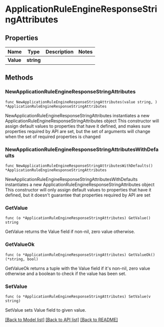 # ApplicationRuleEngineResponseStringAttributes

## Properties

Name | Type | Description | Notes
------------ | ------------- | ------------- | -------------
**Value** | **string** |  | 

## Methods

### NewApplicationRuleEngineResponseStringAttributes

`func NewApplicationRuleEngineResponseStringAttributes(value string, ) *ApplicationRuleEngineResponseStringAttributes`

NewApplicationRuleEngineResponseStringAttributes instantiates a new ApplicationRuleEngineResponseStringAttributes object
This constructor will assign default values to properties that have it defined,
and makes sure properties required by API are set, but the set of arguments
will change when the set of required properties is changed

### NewApplicationRuleEngineResponseStringAttributesWithDefaults

`func NewApplicationRuleEngineResponseStringAttributesWithDefaults() *ApplicationRuleEngineResponseStringAttributes`

NewApplicationRuleEngineResponseStringAttributesWithDefaults instantiates a new ApplicationRuleEngineResponseStringAttributes object
This constructor will only assign default values to properties that have it defined,
but it doesn't guarantee that properties required by API are set

### GetValue

`func (o *ApplicationRuleEngineResponseStringAttributes) GetValue() string`

GetValue returns the Value field if non-nil, zero value otherwise.

### GetValueOk

`func (o *ApplicationRuleEngineResponseStringAttributes) GetValueOk() (*string, bool)`

GetValueOk returns a tuple with the Value field if it's non-nil, zero value otherwise
and a boolean to check if the value has been set.

### SetValue

`func (o *ApplicationRuleEngineResponseStringAttributes) SetValue(v string)`

SetValue sets Value field to given value.



[[Back to Model list]](../README.md#documentation-for-models) [[Back to API list]](../README.md#documentation-for-api-endpoints) [[Back to README]](../README.md)


